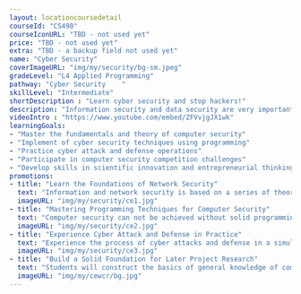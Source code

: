 ```yaml
---
layout: locationcoursedetail
courseId: "CS490"
courseIconURL: "TBD - not used yet"
price: "TBD - not used yet"
extra: "TBD - a backup field not used yet"
name: "Cyber Security"
coverImageURL: "img/my/security/bg-sm.jpeg"
gradeLevel: "L4 Applied Programming"
pathway: "Cyber Security	"
skillLevel: "Intermediate"
shortDescription : "Learn cyber security and stop hackers!"
description: "Information security and data security are very important topics in today's world. In this course, you will learn about the common intrusion principles of hackers, and experiment with various network attack and defense techniques to be a qualified cyber security guardian."
videoIntro : "https://www.youtube.com/embed/ZFVvjgJX1wk"
learningGoals:
- "Master the fundamentals and theory of computer security"
- "Implement of cyber security techniques using programming"
- "Practice cyber attack and defense operations"
- "Participate in computer security competition challenges"
- "Develop skills in scientific innovation and entrepreneurial thinking"
promotions:
- title: "Learn the Foundations of Network Security"
  text: "Information and network security is based on a series of theoretical foundations: cryptography, cryptography, and computer network communication principles. Learning these foundations is the core of becoming a qualified computer security engineer."
  imageURL: "img/my/security/ce1.jpg"
- title: "Mastering Programming Techniques for Computer Security"
  text: "Computer security can not be achieved without solid programming. Real hackers are programming masters, so you need to be the best to beat them."
  imageURL: "img/my/security/ce2.jpg"
- title: "Experience Cyber Attack and Defense in Practice"
  text: "Experience the process of cyber attacks and defense in a simulated environment, and improve your hands-on skills through experiments."
  imageURL: "img/my/security/ce3.jpg"
- title: "Build a Solid Foundation for Later Project Research"
  text: "Students will construct the basics of general knowledge of computer and data security to build a solid foundation for future project research."
  imageURL: "img/my/cewcr/bg.jpg"
---
```


